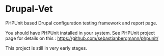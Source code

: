 Drupal-Vet
==========

PHPUnit based Drupal configuration testing framework and report page.

You should have PHPUnit installed in your system.
See PHPUnit project page for details on this :
https://github.com/sebastianbergmann/phpunit/

This project is still in very early stages.

